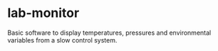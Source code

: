 # lab-monitor
Basic software to display temperatures, pressures and environmental variables from a slow control system. 
